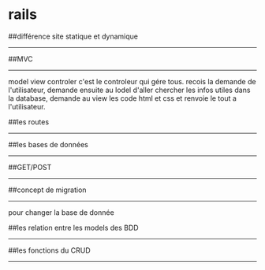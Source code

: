 # rails

##différence site statique et dynamique 
***


##MVC
***
model view controler 
c'est le controleur qui gére tous. recois la demande de l'utilisateur, demande ensuite au lodel 
d'aller chercher les infos utiles dans la database, demande au view les code html et css et renvoie le tout a l'utilisateur.

##les routes
***

##les bases de données
***

##GET/POST
***

##concept de migration
***
pour changer la base de donnée





##les relation entre les models des BDD
***

##les fonctions du CRUD
***
